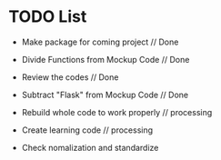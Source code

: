 # TODO List

- Make package for coming project           // Done
- Divide Functions from Mockup Code         // Done
- Review the codes                          // Done
- Subtract "Flask" from Mockup Code         // Done
- Rebuild whole code to work properly       // processing

- Create learning code                      // processing 

- Check nomalization and standardize
